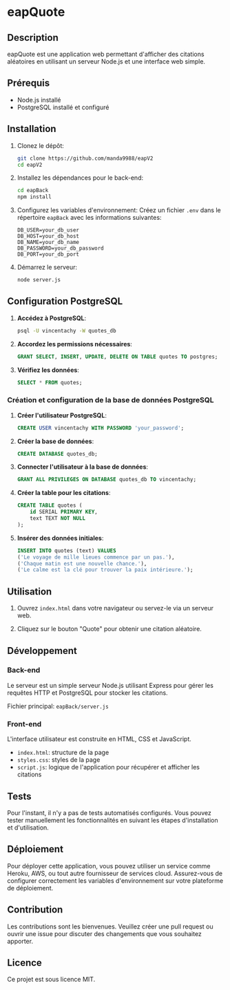 # eapQuote

## Description

eapQuote est une application web permettant d'afficher des citations aléatoires en utilisant un serveur Node.js et une interface web simple.

## Prérequis

- Node.js installé
- PostgreSQL installé et configuré

## Installation

1. Clonez le dépôt:

   ```sh
   git clone https://github.com/manda9988/eapV2
   cd eapV2
   ```

2. Installez les dépendances pour le back-end:

   ```sh
   cd eapBack
   npm install
   ```

3. Configurez les variables d'environnement:
   Créez un fichier `.env` dans le répertoire `eapBack` avec les informations suivantes:

   ```env
   DB_USER=your_db_user
   DB_HOST=your_db_host
   DB_NAME=your_db_name
   DB_PASSWORD=your_db_password
   DB_PORT=your_db_port
   ```

4. Démarrez le serveur:

   ```sh
   node server.js
   ```

## Configuration PostgreSQL

1. **Accédez à PostgreSQL**:

   ```sh
   psql -U vincentachy -W quotes_db
   ```

2. **Accordez les permissions nécessaires**:

   ```sql
   GRANT SELECT, INSERT, UPDATE, DELETE ON TABLE quotes TO postgres;
   ```

3. **Vérifiez les données**:
   ```sql
   SELECT * FROM quotes;
   ```

### Création et configuration de la base de données PostgreSQL

1. **Créer l'utilisateur PostgreSQL**:

   ```sql
   CREATE USER vincentachy WITH PASSWORD 'your_password';
   ```

2. **Créer la base de données**:

   ```sql
   CREATE DATABASE quotes_db;
   ```

3. **Connecter l'utilisateur à la base de données**:

   ```sql
   GRANT ALL PRIVILEGES ON DATABASE quotes_db TO vincentachy;
   ```

4. **Créer la table pour les citations**:

   ```sql
   CREATE TABLE quotes (
       id SERIAL PRIMARY KEY,
       text TEXT NOT NULL
   );
   ```

5. **Insérer des données initiales**:
   ```sql
   INSERT INTO quotes (text) VALUES
   ('Le voyage de mille lieues commence par un pas.'),
   ('Chaque matin est une nouvelle chance.'),
   ('Le calme est la clé pour trouver la paix intérieure.');
   ```

## Utilisation

1. Ouvrez `index.html` dans votre navigateur ou servez-le via un serveur web.

2. Cliquez sur le bouton "Quote" pour obtenir une citation aléatoire.

## Développement

### Back-end

Le serveur est un simple serveur Node.js utilisant Express pour gérer les requêtes HTTP et PostgreSQL pour stocker les citations.

Fichier principal: `eapBack/server.js`

### Front-end

L'interface utilisateur est construite en HTML, CSS et JavaScript.

- `index.html`: structure de la page
- `styles.css`: styles de la page
- `script.js`: logique de l'application pour récupérer et afficher les citations

## Tests

Pour l'instant, il n'y a pas de tests automatisés configurés. Vous pouvez tester manuellement les fonctionnalités en suivant les étapes d'installation et d'utilisation.

## Déploiement

Pour déployer cette application, vous pouvez utiliser un service comme Heroku, AWS, ou tout autre fournisseur de services cloud. Assurez-vous de configurer correctement les variables d'environnement sur votre plateforme de déploiement.

## Contribution

Les contributions sont les bienvenues. Veuillez créer une pull request ou ouvrir une issue pour discuter des changements que vous souhaitez apporter.

## Licence

Ce projet est sous licence MIT.
